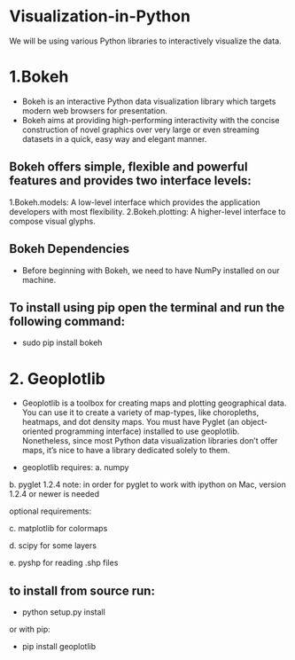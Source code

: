 # Visualization-in-Python
We will be using various Python libraries to interactively visualize the data.

# 1.Bokeh
- Bokeh is an interactive Python data visualization library which targets modern web browsers for presentation. 
- Bokeh aims at providing high-performing interactivity with the concise construction of novel graphics over very large or even streaming datasets in a quick, easy way and elegant manner.

## Bokeh offers simple, flexible and powerful features and provides two interface levels:

1.Bokeh.models: A low-level interface which provides the application developers with most flexibility.
2.Bokeh.plotting: A higher-level interface to compose visual glyphs.

## Bokeh Dependencies
- Before beginning with Bokeh, we need to have NumPy installed on our machine.

## To install using pip open the terminal and run the following command:

- sudo pip install bokeh

# 2. Geoplotlib
- Geoplotlib is a toolbox for creating maps and plotting geographical data. You can use it to create a variety of map-types, like choropleths, heatmaps, and dot density maps. You must have Pyglet (an object-oriented programming interface) installed to use geoplotlib. Nonetheless, since most Python data visualization libraries don’t offer maps, it’s nice to have a library dedicated solely to them.

- geoplotlib requires:
a. numpy

b. pyglet 1.2.4
note: in order for pyglet to work with ipython on Mac, version 1.2.4 or newer is needed

optional requirements:

c. matplotlib for colormaps

d. scipy for some layers

e. pyshp for reading .shp files

## to install from source run:

- python setup.py install

or with pip:

- pip install geoplotlib
